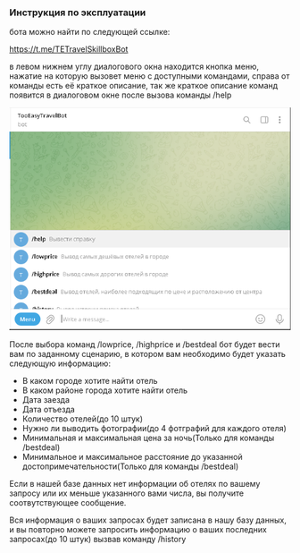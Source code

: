 ### Инструкция по эксплуатации
бота можно найти по следующей ссылке: 

https://t.me/TETravelSkillboxBot

в левом нижнем углу диалогового окна находится кнопка меню, нажатие на которую
вызовет меню с доступными командами, справа от команды есть её краткое описание, 
так же краткое описание команд появится в диалоговом окне после вызова команды
/help

![img.png](img.png)

После выбора команд /lowprice, /highprice и /bestdeal
бот будет вести вам по заданному сценарию, в котором вам необходимо будет указать
следующую информацию:
- В каком городе хотите найти отель
- В каком районе города хотите найти отель
- Дата заезда
- Дата отъезда
- Количество отелей(до 10 штук)
- Нужно ли выводить фотографии(до 4 фотграфий для каждого отеля)
- Минимальная и максимальная цена за ночь(Только для команды /bestdeal)
- Минимальное и максимальное расстояние до указанной достопримечательности(Только для команды /bestdeal)

Если в нашей базе данных нет информации об отелях по вашему запросу или их меньше указанного вами числа, вы получите соотвутствующее сообщение.

Вся информация о ваших запросах будет записана в нашу базу данных, и вы повторно 
можете запросить информацию о ваших последних запросах(до 10 штук) вызвав команду /history